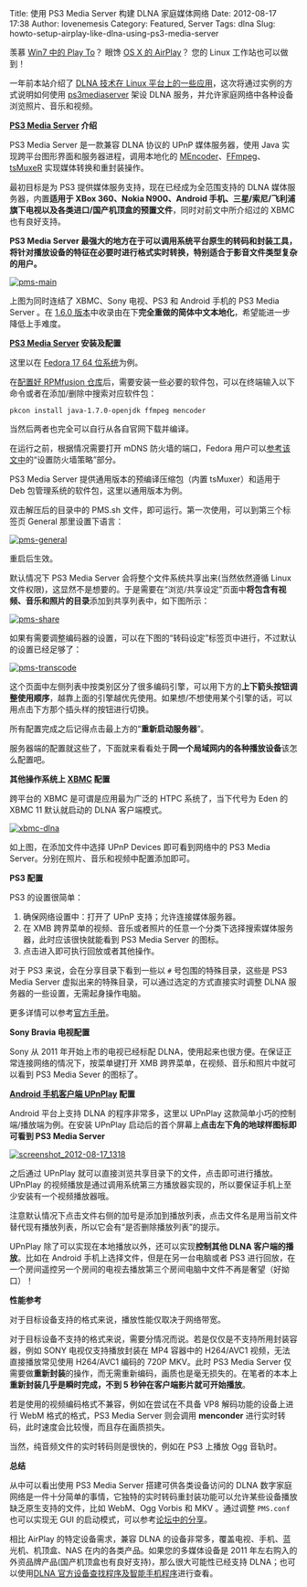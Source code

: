 Title: 使用 PS3 Media Server 构建 DLNA 家庭媒体网络
Date: 2012-08-17 17:38
Author: lovenemesis
Category: Featured, Server
Tags: dlna
Slug: howto-setup-airplay-like-dlna-using-ps3-media-server

羡慕 [Win7 中的 Play
To](http://windows.microsoft.com/en-us/windows7/products/features/play-to)？
眼馋 [OS X 的 AirPlay](http://www.apple.com/itunes/airplay/)？ 您的
Linux 工作站也可以做到！

一年前本站介绍了 [DLNA 技术在 Linux
平台上的一些应用](http://linuxtoy.org/archives/linux-dlna.html)，这次将通过实例的方式说明如何使用
[ps3mediaserver](http://www.ps3mediaserver.org/) 架设 DLNA
服务，并允许家庭网络中各种设备浏览照片、音乐和视频。

**[PS3 Media Server](http://www.ps3mediaserver.org/) 介绍**

PS3 Media Server 是一款兼容 DLNA 协议的 UPnP 媒体服务器，使用 Java
实现跨平台图形界面和服务器进程，调用本地化的
[MEncoder](http://www.mplayerhq.hu/design7/news.html)、[FFmpeg](http://ffmpeg.org/)、[tsMuxeR](http://www.videohelp.com/tools/tsMuxeR)
实现媒体转换和重封装操作。

最初目标是为 PS3 提供媒体服务支持，现在已经成为全范围支持的 DLNA
媒体服务器，内置**适用于 XBox 360、Nokia N900、Android
手机、三星/索尼/飞利浦旗下电视以及各类进口/国产机顶盒的预置文件**，同时对前文中所介绍过的
XBMC 也有良好支持。

**PS3 Media Server
最强大的地方在于可以调用系统平台原生的转码和封装工具，将针对播放设备的特征在必要时进行格式实时转换，特别适合于影音文件类型复杂的用户。**

[![](http://linuxtoy.org/img/2012/08/pms-main.png "pms-main")](http://linuxtoy.org/img/2012/08/pms-main.png)

上图为同时连结了 XBMC、Sony 电视、PS3 和 Android 手机的 PS3 Media Server
。在 [1.6.0
版本](http://www.ps3mediaserver.org/forum/viewtopic.php?f=8&t=14861)中收录由在下**完全重做的简体中文本地化**，希望能进一步降低上手难度。

**[PS3 Media Server](http://www.ps3mediaserver.org/) 安装及配置**

这里以在 [Fedora 17 64
位系统](https://fedoraproject.org/zh_CN/get-fedora)为例。

在[配置好 RPMfusion
仓库](http://rpmfusion.org/)后，需要安装一些必要的软件包，可以在终端输入以下命令或者在添加/删除中搜索对应软件包：

`pkcon install java-1.7.0-openjdk ffmpeg mencoder`

当然后两者也完全可以自行从各自官网下载并编译。

在运行之前，根据情况需要打开 mDNS 防火墙的端口，Fedora
用户可以[参考该文中](http://linuxtoy.org/archives/howto-remote-control-linux-desktop-vlc-player-from-android-mobile.html)的“设置防火墙策略”部分。

PS3 Media Server 提供通用版本的预编译压缩包（内置 tsMuxer）和适用于 Deb
包管理系统的软件包，这里以通用版本为例。

双击解压后的目录中的 PMS.sh
文件，即可运行。第一次使用，可以到第三个标签页 General 那里设置下语言：

[![](http://linuxtoy.org/img/2012/08/pms-general.png "pms-general")](http://linuxtoy.org/img/2012/08/pms-general.png)

重启后生效。

默认情况下 PS3 Media Server 会将整个文件系统共享出来(当然依然遵循 Linux
文件权限)，这显然不是想要的。于是需要在“浏览/共享设定”页面中**将包含有视频、音乐和照片的目录**添加到共享列表中，如下图所示：

[![](http://linuxtoy.org/img/2012/08/pms-share.png "pms-share")](http://linuxtoy.org/img/2012/08/pms-share.png)

如果有需要调整编码器的设置，可以在下图的“转码设定”标签页中进行，不过默认的设置已经足够了：

[![](http://linuxtoy.org/img/2012/08/pms-transcode.png "pms-transcode")](http://linuxtoy.org/img/2012/08/pms-transcode.png)

这个页面中左侧列表中按类别区分了很多编码引擎，可以用下方的**上下箭头按钮调整使用顺序**，越靠上面的引擎越优先使用。如果想/不想使用某个引擎的话，可以用点击下方那个插头样的按钮进行切换。

所有配置完成之后记得点击最上方的“**重新启动服务器**”。

服务器端的配置就这些了，下面就来看看处于**同一个局域网内的各种播放设备**该怎么配置吧。

**其他操作系统上 [XBMC](http://xbmc.org/download/) 配置**

跨平台的 XBMC 是可谓是应用最为广泛的 HTPC 系统了，当下代号为 Eden 的
XBMC 11 默认就启动的 DLNA 客户端模式。

[![](http://linuxtoy.org/img/2012/08/xbmc-dlna.png "xbmc-dlna")](http://linuxtoy.org/img/2012/08/xbmc-dlna.png)

如上图，在添加文件中选择 UPnP Devices 即可看到网络中的 PS3 Media
Server。分别在照片、音乐和视频中配置添加即可。

**PS3 配置**

PS3 的设置很简单：

1.  确保网络设置中：打开了 UPnP 支持；允许连接媒体服务器。
2.  在 XMB
    跨界菜单的视频、音乐或者照片的任意一个分类下选择搜索媒体服务器，此时应该很快就能看到
    PS3 Media Server 的图标。
3.  点击进入即可执行回放或者其他操作。

对于 PS3 来说，会在分享目录下看到一些以 `#` 号包围的特殊目录，这些是 PS3
Media Server 虚拟出来的特殊目录，可以通过选定的方式直接实时调整 DLNA
服务器的一些设置，无需起身操作电脑。

更多详情可以参考[官方手册](http://manuals.playstation.net/document/en/ps3/current/settings/connectdlna.html)。

**Sony Bravia 电视配置**

Sony 从 2011 年开始上市的电视已经标配
DLNA，使用起来也很方便。在保证正常连接网络的情况下，按菜单键打开 XMB
跨界菜单，在视频、音乐和照片中就可以看到 PS3 Media Sever 的图标了。

**[Android 手机客户端
UPnPlay](https://play.google.com/store/apps/details?id=cx.hoohol.silanoid)
配置**

Android 平台上支持 DLNA 的程序非常多，这里以 UPnPlay
这款简单小巧的控制端/播放端为例。在安装 UPnPlay
启动后的首个屏幕上**点击左下角的地球样图标即可看到 PS3 Media Server**

[![](http://linuxtoy.org/img/2012/08/screenshot_2012-08-17_1318.png "screenshot_2012-08-17_1318")](http://linuxtoy.org/img/2012/08/screenshot_2012-08-17_1318.png)

之后通过 UPnPlay
就可以直接浏览共享目录下的文件，点击即可进行播放。UPnPlay
的视频播放是通过调用系统第三方播放器实现的，所以要保证手机上至少安装有一个视频播放器哦。

注意默认情况下点击文件右侧的加号是添加到播放列表，点击文件名是用当前文件替代现有播放列表，所以它会有“是否删除播放列表”的提示。

UPnPlay 除了可以实现在本地播放以外，还可以实现**控制其他 DLNA
客户端的播放**。比如在 Android 手机上选择文件，但是在另一台电脑或者 PS3
进行回放，在一个房间遥控另一个房间的电视去播放第三个房间电脑中文件不再是奢望（好拗口）！

**性能参考**

对于目标设备支持的格式来说，播放性能仅取决于网络带宽。

对于目标设备不支持的格式来说，需要分情况而说。若是仅仅是不支持所用封装容器，例如
SONY 电视仅支持播放封装在 MP4 容器中的 H264/AVC1
视频，无法直接播放常见使用 H264/AVC1 编码的 720P MKV。此时 PS3 Media
Server
仅需要做**重新封装**的操作，而无需重新编码，画质也是毫无损失的。在笔者的本本上**重新封装几乎是瞬时完成，不到
5 秒钟在客户端影片就可开始播放**。

若是使用的视频编码格式不兼容，例如在尝试在不具备 VP8
解码功能的设备上进行 WebM 格式的格式，PS3 Media Server 则会调用
**menconder** 进行实时转码，此时速度会比较慢，而且存在画质损失。

当然，纯音频文件的实时转码则是很快的，例如在 PS3 上播放 Ogg 音轨时。

**总结**

从中可以看出使用 PS3 Media Server 搭建可供各类设备访问的 DLNA
数字家庭网络是一件十分简单的事情，它独特的实时转码重封装功能可以允许某些设备播放缺乏原生支持的文件，比如
WebM、Ogg Vorbis 和 MKV 。通过调整 `PMS.conf` 也可以实现无 GUI
的启动模式，可以参考[论坛中的分享](http://www.ps3mediaserver.org/forum/viewtopic.php?f=3&t=902)。

相比 AirPlay 的特定设备需求，兼容 DLNA
的设备非常多，覆盖电视、手机、蓝光机、机顶盒、NAS
在内的各类产品。如果您的多媒体设备是 2011
年左右购入的外资品牌产品(国产机顶盒也有良好支持)，那么很大可能性已经支持
DLNA；也可以使用[DLNA
官方设备查找程序及智能手机程序](http://www.dlna.org/consumer-home/look-for-dlna)进行查看。
